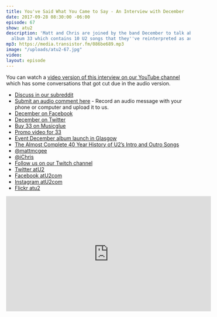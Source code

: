 ```yaml
---
title: You've Said What You Came to Say - An Interview with December
date: 2017-09-28 08:30:00 -06:00
episode: 67
show: atu2
description: 'Matt and Chris are joined by the band December to talk about their new
  album 33 which contains 10 U2 songs that they''ve reinterpreted as an ode to U2. '
mp3: https://media.transistor.fm/086be689.mp3
image: "/uploads/atu2-67.jpg"
video: 
layout: episode
---
```


You can watch a [video version of this interview on our YouTube channel](https://www.youtube.com/watch?v=COwK8WrHZoU) which has some conversations that got cut due in the audio version.

* [Discuss in our subreddit](https://www.reddit.com/r/Goodstuff_fm/)
* [Submit an audio comment here](https://www.dropbox.com/request/GA6MTwhVo618jrGPyDuE) - Record an audio message with your phone or computer and upload it to us.
* [December on Facebook](https://www.facebook.com/december1985/)
* [December on Twitter](https://twitter.com/tilldecember)
* [Buy 33 on Musicglue](https://www.musicglue.com/december/shop)
* [Promo video for 33](https://youtu.be/bB8_zRsuRdk)
* [Event December album launch in Glasgow](https://www.facebook.com/events/173363753165069/)
* [The Almost Complete 40 Year History of U2’s Intro and Outro Songs](https://www.atu2.com/news/u240-the-almost-complete-40-year-history-of-u2s-intro-and-outro-songs.html)
* [@mattmcgee](https://twitter.com/mattmcgee)
* [@iChris](https://twitter.com/iChris)
* [Follow us on our Twitch channel](https://www.twitch.tv/goodstuff_fm)
* [Twitter atU2](https://twitter.com/atu2)
* [Facebook atU2com](https://www.facebook.com/atu2com)
* [Instagram atU2com](https://www.instagram.com/atu2com/)
* [Flickr atu2](https://www.flickr.com/photos/atu2com/)

<iframe width="560" height="315" src="https://www.youtube.com/embed/COwK8WrHZoU?showinfo=0" frameborder="0" allowfullscreen></iframe>
